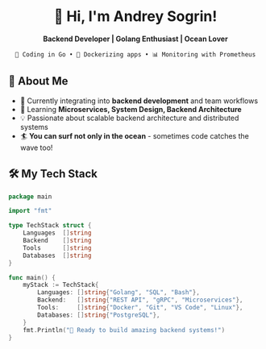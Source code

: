 <div align="center">

# 🌊 Hi, I'm Andrey Sogrin! 

**Backend Developer | Golang Enthusiast | Ocean Lover**

`🚀 Coding in Go • 🐳 Dockerizing apps • 📊 Monitoring with Prometheus`

</div>

## 🎯 About Me
- 🔭 Currently integrating into **backend development** and team workflows
- 🌱 Learning **Microservices, System Design, Backend Architecture** 
- 💡 Passionate about scalable backend architecture and distributed systems
- 🏄 **You can surf not only in the ocean** - sometimes code catches the wave too!

## 🛠️ My Tech Stack
```go
package main

import "fmt"

type TechStack struct {
    Languages  []string
    Backend    []string  
    Tools      []string
    Databases  []string
}

func main() {
    myStack := TechStack{
        Languages: []string{"Golang", "SQL", "Bash"},
        Backend:   []string{"REST API", "gRPC", "Microservices"},
        Tools:     []string{"Docker", "Git", "VS Code", "Linux"},
        Databases: []string{"PostgreSQL"},
    }
    fmt.Println("🚀 Ready to build amazing backend systems!")
}






